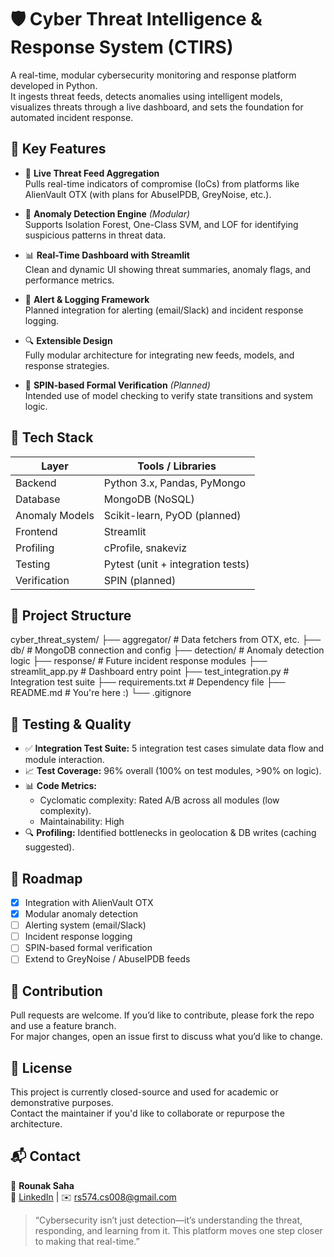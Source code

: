# 🛡️ Cyber Threat Intelligence & Response System (CTIRS)

A real-time, modular cybersecurity monitoring and response platform developed in Python.  
It ingests threat feeds, detects anomalies using intelligent models, visualizes threats through a live dashboard, and sets the foundation for automated incident response.

## 🚀 Key Features

- 🔄 **Live Threat Feed Aggregation**  
  Pulls real-time indicators of compromise (IoCs) from platforms like AlienVault OTX (with plans for AbuseIPDB, GreyNoise, etc.).

- 🧠 **Anomaly Detection Engine** *(Modular)*  
  Supports Isolation Forest, One-Class SVM, and LOF for identifying suspicious patterns in threat data.

- 📊 **Real-Time Dashboard with Streamlit**  
  Clean and dynamic UI showing threat summaries, anomaly flags, and performance metrics.

- 🚨 **Alert & Logging Framework**  
  Planned integration for alerting (email/Slack) and incident response logging.

- 🔍 **Extensible Design**  
  Fully modular architecture for integrating new feeds, models, and response strategies.

- 🔐 **SPIN-based Formal Verification** *(Planned)*  
  Intended use of model checking to verify state transitions and system logic.

## 🧰 Tech Stack

| Layer         | Tools / Libraries                      |
|---------------|----------------------------------------|
| Backend       | Python 3.x, Pandas, PyMongo            |
| Database      | MongoDB (NoSQL)                        |
| Anomaly Models| Scikit-learn, PyOD (planned)           |
| Frontend      | Streamlit                              |
| Profiling     | cProfile, snakeviz                     |
| Testing       | Pytest (unit + integration tests)      |
| Verification  | SPIN (planned)                         |

## 📁 Project Structure

cyber_threat_system/
├── aggregator/ # Data fetchers from OTX, etc.
├── db/ # MongoDB connection and config
├── detection/ # Anomaly detection logic
├── response/ # Future incident response modules
├── streamlit_app.py # Dashboard entry point
├── test_integration.py # Integration test suite
├── requirements.txt # Dependency file
├── README.md # You're here :)
└── .gitignore

## 🧪 Testing & Quality

- ✅ **Integration Test Suite:** 5 integration test cases simulate data flow and module interaction.
- 📈 **Test Coverage:** 96% overall (100% on test modules, >90% on logic).
- 📊 **Code Metrics:**  
  - Cyclomatic complexity: Rated A/B across all modules (low complexity).
  - Maintainability: High
- 🔍 **Profiling:** Identified bottlenecks in geolocation & DB writes (caching suggested).

## 📌 Roadmap

- [x] Integration with AlienVault OTX
- [x] Modular anomaly detection
- [ ] Alerting system (email/Slack)
- [ ] Incident response logging
- [ ] SPIN-based formal verification
- [ ] Extend to GreyNoise / AbuseIPDB feeds

## 🤝 Contribution

Pull requests are welcome. If you’d like to contribute, please fork the repo and use a feature branch.  
For major changes, open an issue first to discuss what you’d like to change.

## 📄 License

This project is currently closed-source and used for academic or demonstrative purposes.  
Contact the maintainer if you'd like to collaborate or repurpose the architecture.

## 📬 Contact

👤 **Rounak Saha**  
🔗 [LinkedIn](https://www.linkedin.com/in/rsaha0507) | ✉️ rs574.cs008@gmail.com

> “Cybersecurity isn’t just detection—it’s understanding the threat, responding, and learning from it. This platform moves one step closer to making that real-time.”
